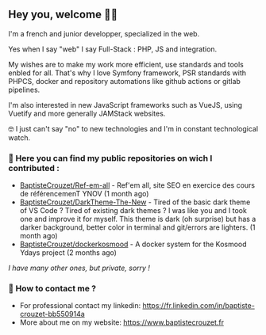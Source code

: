 ## Hey you, welcome 🙋‍♂️

I'm a french and junior developper, specialized in the web.

Yes when I say "web" I say Full-Stack : PHP, JS and integration.

My wishes are to make my work more efficient, use standards and tools enbled for all. That's why I love Symfony framework, PSR standards with PHPCS, docker and repository automations like github actions or gitlab pipelines.

I'm also interested in new JavaScript frameworks such as VueJS, using Vuetify and more generally JAMStack websites.

🤓 I just can't say "no" to new technologies and I'm in constant technological watch.

### 🏁 Here you can find my public repositories on wich I contributed :

- [BaptisteCrouzet/Ref-em-all](https://github.com/BaptisteCrouzet/Ref-em-all) - Ref&#39;em all, site SEO en exercice des cours de référencemenT YNOV (1 month ago)
- [BaptisteCrouzet/DarkTheme-The-New](https://github.com/BaptisteCrouzet/DarkTheme-The-New) - Tired of the basic dark theme of VS Code ? Tired of existing dark themes ? I was like you and I took one and improve it for myself. This theme is dark (oh surprise) but has a darker background, better color in terminal and git/errors are lighters. (1 month ago)
- [BaptisteCrouzet/dockerkosmood](https://github.com/BaptisteCrouzet/dockerkosmood) - A docker system for the Kosmood Ydays project (2 months ago)

*I have many other ones, but private, sorry !*


### 💬 How to contact me ?

- For professional contact my linkedin: https://fr.linkedin.com/in/baptiste-crouzet-bb550914a
- More about me on my website: https://www.baptistecrouzet.fr
